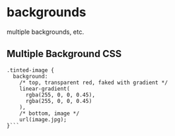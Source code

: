 # backgrounds
multiple backgrounds, etc.

## Multiple Background CSS
```/* Working method */
.tinted-image {
  background: 
    /* top, transparent red, faked with gradient */ 
    linear-gradient(
      rgba(255, 0, 0, 0.45), 
      rgba(255, 0, 0, 0.45)
    ),
    /* bottom, image */
    url(image.jpg);
}```

